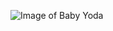 ![Image of Baby Yoda](https://www.google.com/url?sa=i&url=https%3A%2F%2Fintothegloss.com%2F2019%2F12%2Fbaby-yoda-memes%2F&psig=AOvVaw3HMO4l_M9tXwXbDjDF4_NO&ust=1581194016678000&source=images&cd=vfe&ved=0CAIQjRxqFwoTCKDz_PKkwOcCFQAAAAAdAAAAABAD)
